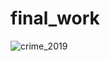 # final_work
![crime_2019](https://user-images.githubusercontent.com/73155038/101124053-8e197180-3639-11eb-9fb8-2c5a29e5cb2b.png)
